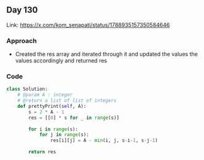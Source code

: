 ## Day 130

Link: https://x.com/kom_senapati/status/1788935157350584646

### Approach

- Created the res array and iterated through it and updated the values the values accordingly and returned res

### Code

```py
class Solution:
    # @param A : integer
    # @return a list of list of integers
    def prettyPrint(self, A):
        s = 2 * A - 1
        res = [[0] * s for _ in range(s)]
        
        for i in range(s):
            for j in range(s):
                res[i][j] = A - min(i, j, s-i-1, s-j-1)
        
        return res
```
